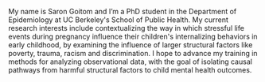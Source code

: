 My name is Saron Goitom and I’m a PhD student in the Department of Epidemiology at UC 
Berkeley's School of Public Health. My current research interests include contextualizing 
the way in which stressful life events during pregnancy influence their children's 
internalizing behaviors in early childhood, by examining the influence of larger 
structural factors like poverty, trauma, racism and discrimination. I hope to advance my 
training in methods for analyzing observational data, with the goal of isolating causal 
pathways from harmful structural factors to child mental health outcomes. 
